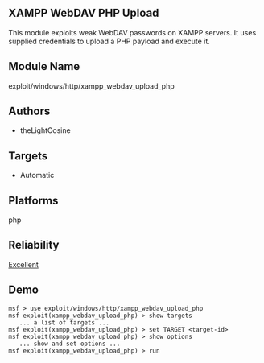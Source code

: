 ## XAMPP WebDAV PHP Upload

This module exploits weak WebDAV passwords on XAMPP servers. 
It uses supplied credentials to upload a PHP payload and 
execute it.


## Module Name
exploit/windows/http/xampp_webdav_upload_php

## Authors
* theLightCosine




## Targets
* Automatic


## Platforms
php

## Reliability
[Excellent](https://github.com/rapid7/metasploit-framework/wiki/Exploit-Ranking)

## Demo

```
msf > use exploit/windows/http/xampp_webdav_upload_php
msf exploit(xampp_webdav_upload_php) > show targets
   ... a list of targets ...
msf exploit(xampp_webdav_upload_php) > set TARGET <target-id>
msf exploit(xampp_webdav_upload_php) > show options
   ... show and set options ...
msf exploit(xampp_webdav_upload_php) > run
```
    
    